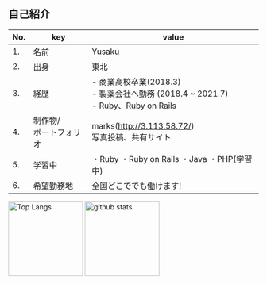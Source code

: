 ## 自己紹介

| No. | key | value |
|---- | ---- | ---- |
| 1. | 名前 | Yusaku |
| 2. | 出身 | 東北 |
| 3. | 経歴 | - 商業高校卒業(2018.3)<br /> - 製薬会社へ勤務 (2018.4 ~ 2021.7)<br /> - Ruby、Ruby on Rails|
| 4. | 制作物/<br /> ポートフォリオ | marks(http://3.113.58.72/)<br />写真投稿、共有サイト |
| 5. | 学習中 | ・Ruby ・Ruby on Rails ・Java ・PHP(学習中) |
| 6. | 希望勤務地 | 全国どこででも働けます!  | 

<p align="left"> 
  <img alt="Top Langs" height="150px" src="https://github-readme-stats.vercel.app/api/top-langs/?username=sakuow&layout=compact&show_icons=true&theme=radical" />
  <img alt="github stats" height="150px" src="https://github-readme-stats.vercel.app/api?username=sakuow&theme=radical&show_icons=ture" />
</p>
